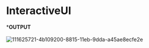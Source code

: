 # InteractiveUI
***OUTPUT**
</br>
</br>
![111625721-4b109200-8815-11eb-9dda-a45ae8ecfe2e](https://user-images.githubusercontent.com/47654151/111633436-9b8bed80-881d-11eb-8a79-3e00e58775f8.jpg)
